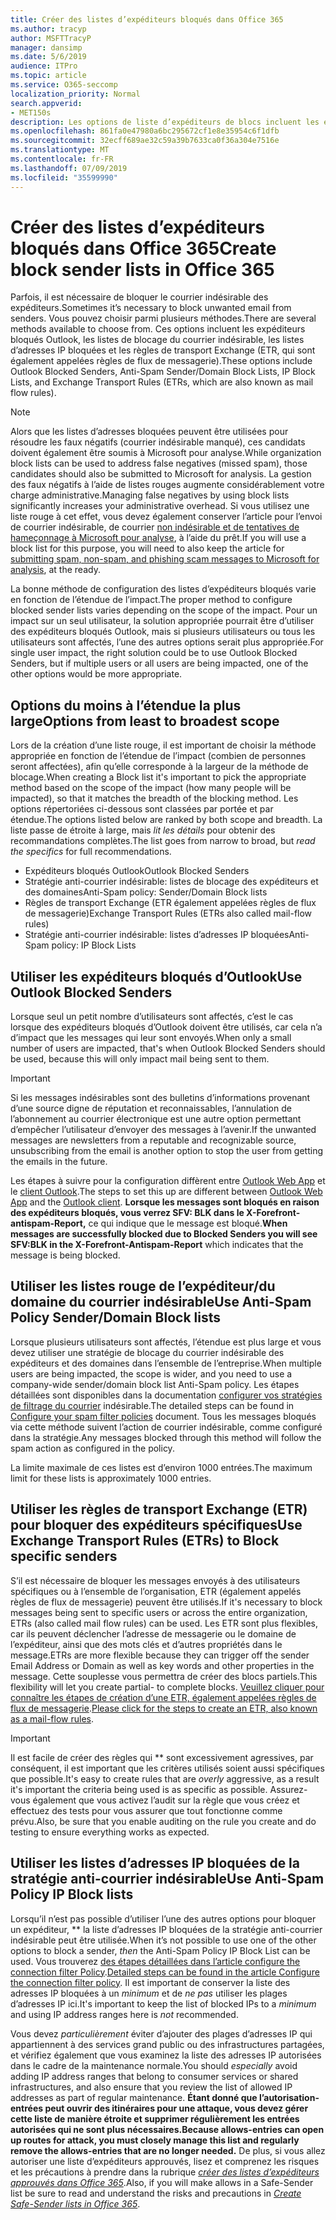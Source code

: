 ```yaml
---
title: Créer des listes d’expéditeurs bloqués dans Office 365
ms.author: tracyp
author: MSFTTracyP
manager: dansimp
ms.date: 5/6/2019
audience: ITPro
ms.topic: article
ms.service: O365-seccomp
localization_priority: Normal
search.appverid:
- MET150s
description: Les options de liste d’expéditeurs de blocs incluent les expéditeurs bloqués Outlook, les listes rouges d’expéditeurs de domaine, les listes d’adresses IP bloquées et les règles de transport Exchange (ETR), également appelées règles de flux de messagerie.
ms.openlocfilehash: 861fa0e47980a6bc295672cf1e8e35954c6f1dfb
ms.sourcegitcommit: 32ecff689ae32c59a39b7633ca0f36a304e7516e
ms.translationtype: MT
ms.contentlocale: fr-FR
ms.lasthandoff: 07/09/2019
ms.locfileid: "35599990"
---
```

# <a name="create-block-sender-lists-in-office-365"></a><span data-ttu-id="46dda-103">Créer des listes d’expéditeurs bloqués dans Office 365</span><span class="sxs-lookup"><span data-stu-id="46dda-103">Create block sender lists in Office 365</span></span>

<span data-ttu-id="46dda-104">Parfois, il est nécessaire de bloquer le courrier indésirable des expéditeurs.</span><span class="sxs-lookup"><span data-stu-id="46dda-104">Sometimes it’s necessary to block unwanted email from senders.</span></span> <span data-ttu-id="46dda-105">Vous pouvez choisir parmi plusieurs méthodes.</span><span class="sxs-lookup"><span data-stu-id="46dda-105">There are several methods available to choose from.</span></span> <span data-ttu-id="46dda-106">Ces options incluent les expéditeurs bloqués Outlook, les listes de blocage du courrier indésirable, les listes d’adresses IP bloquées et les règles de transport Exchange (ETR, qui sont également appelées règles de flux de messagerie).</span><span class="sxs-lookup"><span data-stu-id="46dda-106">These options include Outlook Blocked Senders, Anti-Spam Sender/Domain Block Lists, IP Block Lists, and Exchange Transport Rules (ETRs, which are also known as mail flow rules).</span></span>

> [!NOTE]
> <span data-ttu-id="46dda-107">Alors que les listes d’adresses bloquées peuvent être utilisées pour résoudre les faux négatifs (courrier indésirable manqué), ces candidats doivent également être soumis à Microsoft pour analyse.</span><span class="sxs-lookup"><span data-stu-id="46dda-107">While organization block lists can be used to address false negatives (missed spam), those candidates should also be submitted to Microsoft for analysis.</span></span> <span data-ttu-id="46dda-108">La gestion des faux négatifs à l’aide de listes rouges augmente considérablement votre charge administrative.</span><span class="sxs-lookup"><span data-stu-id="46dda-108">Managing false negatives by using block lists significantly increases your administrative overhead.</span></span> <span data-ttu-id="46dda-109">Si vous utilisez une liste rouge à cet effet, vous devez également conserver l’article pour l’envoi de courrier indésirable, de courrier [non indésirable et de tentatives de hameçonnage à Microsoft pour analyse](https://docs.microsoft.com/en-us/office365/SecurityCompliance/submit-spam-non-spam-and-phishing-scam-messages-to-microsoft-for-analysis), à l’aide du prêt.</span><span class="sxs-lookup"><span data-stu-id="46dda-109">If you will use a block list for this purpose, you will need to also keep the article for [submitting spam, non-spam, and phishing scam messages to Microsoft for analysis](https://docs.microsoft.com/en-us/office365/SecurityCompliance/submit-spam-non-spam-and-phishing-scam-messages-to-microsoft-for-analysis), at the ready.</span></span>

<span data-ttu-id="46dda-110">La bonne méthode de configuration des listes d’expéditeurs bloqués varie en fonction de l’étendue de l’impact.</span><span class="sxs-lookup"><span data-stu-id="46dda-110">The proper method to configure blocked sender lists varies depending on the scope of the impact.</span></span> <span data-ttu-id="46dda-111">Pour un impact sur un seul utilisateur, la solution appropriée pourrait être d’utiliser des expéditeurs bloqués Outlook, mais si plusieurs utilisateurs ou tous les utilisateurs sont affectés, l’une des autres options serait plus appropriée.</span><span class="sxs-lookup"><span data-stu-id="46dda-111">For single user impact, the right solution could be to use Outlook Blocked Senders, but if multiple users or all users are being impacted, one of the other options would be more appropriate.</span></span>

## <a name="options-from-least-to-broadest-scope"></a><span data-ttu-id="46dda-112">Options du moins à l’étendue la plus large</span><span class="sxs-lookup"><span data-stu-id="46dda-112">Options from least to broadest scope</span></span>

<span data-ttu-id="46dda-113">Lors de la création d’une liste rouge, il est important de choisir la méthode appropriée en fonction de l’étendue de l’impact (combien de personnes seront affectées), afin qu’elle corresponde à la largeur de la méthode de blocage.</span><span class="sxs-lookup"><span data-stu-id="46dda-113">When creating a Block list it's important to pick the appropriate method based on the scope of the impact (how many people will be impacted), so that it matches the breadth of the blocking method.</span></span> <span data-ttu-id="46dda-114">Les options répertoriées ci-dessous sont classées par portée et par étendue.</span><span class="sxs-lookup"><span data-stu-id="46dda-114">The options listed below are ranked by both scope and breadth.</span></span> <span data-ttu-id="46dda-115">La liste passe de étroite à large, mais *lit les détails* pour obtenir des recommandations complètes.</span><span class="sxs-lookup"><span data-stu-id="46dda-115">The list goes from narrow to broad, but *read the specifics* for full recommendations.</span></span>

- <span data-ttu-id="46dda-116">Expéditeurs bloqués Outlook</span><span class="sxs-lookup"><span data-stu-id="46dda-116">Outlook Blocked Senders</span></span>
- <span data-ttu-id="46dda-117">Stratégie anti-courrier indésirable: listes de blocage des expéditeurs et des domaines</span><span class="sxs-lookup"><span data-stu-id="46dda-117">Anti-Spam policy: Sender/Domain Block lists</span></span>
- <span data-ttu-id="46dda-118">Règles de transport Exchange (ETR également appelées règles de flux de messagerie)</span><span class="sxs-lookup"><span data-stu-id="46dda-118">Exchange Transport Rules (ETRs also called mail-flow rules)</span></span>
- <span data-ttu-id="46dda-119">Stratégie anti-courrier indésirable: listes d’adresses IP bloquées</span><span class="sxs-lookup"><span data-stu-id="46dda-119">Anti-Spam policy: IP Block Lists</span></span>

## <a name="use-outlook-blocked-senders"></a><span data-ttu-id="46dda-120">Utiliser les expéditeurs bloqués d’Outlook</span><span class="sxs-lookup"><span data-stu-id="46dda-120">Use Outlook Blocked Senders</span></span>

<span data-ttu-id="46dda-121">Lorsque seul un petit nombre d’utilisateurs sont affectés, c’est le cas lorsque des expéditeurs bloqués d’Outlook doivent être utilisés, car cela n’a d’impact que les messages qui leur sont envoyés.</span><span class="sxs-lookup"><span data-stu-id="46dda-121">When only a small number of users are impacted, that's when Outlook Blocked Senders should be used, because this will only impact mail being sent to them.</span></span>

> [!IMPORTANT]
> <span data-ttu-id="46dda-122">Si les messages indésirables sont des bulletins d’informations provenant d’une source digne de réputation et reconnaissables, l’annulation de l’abonnement au courrier électronique est une autre option permettant d’empêcher l’utilisateur d’envoyer des messages à l’avenir.</span><span class="sxs-lookup"><span data-stu-id="46dda-122">If the unwanted messages are newsletters from a reputable and recognizable source, unsubscribing from the email is another option to stop the user from getting the emails in the future.</span></span>

<span data-ttu-id="46dda-123">Les étapes à suivre pour la configuration diffèrent entre [Outlook Web App](https://support.office.com/en-us/article/block-or-allow-junk-email-settings-48c9f6f7-2309-4f95-9a4d-de987e880e46) et le [client Outlook](https://support.office.com/en-us/article/overview-of-the-junk-email-filter-5ae3ea8e-cf41-4fa0-b02a-3b96e21de089).</span><span class="sxs-lookup"><span data-stu-id="46dda-123">The steps to set this up are different between [Outlook Web App](https://support.office.com/en-us/article/block-or-allow-junk-email-settings-48c9f6f7-2309-4f95-9a4d-de987e880e46) and the [Outlook client](https://support.office.com/en-us/article/overview-of-the-junk-email-filter-5ae3ea8e-cf41-4fa0-b02a-3b96e21de089).</span></span> <span data-ttu-id="46dda-124">**Lorsque les messages sont bloqués en raison des expéditeurs bloqués, vous verrez SFV: BLK dans le X-Forefront-antispam-Report,** ce qui indique que le message est bloqué.</span><span class="sxs-lookup"><span data-stu-id="46dda-124">**When messages are successfully blocked due to Blocked Senders you will see SFV:BLK in the X-Forefront-Antispam-Report** which indicates that the message is being blocked.</span></span>

## <a name="use-anti-spam-policy-senderdomain-block-lists"></a><span data-ttu-id="46dda-125">Utiliser les listes rouge de l’expéditeur/du domaine du courrier indésirable</span><span class="sxs-lookup"><span data-stu-id="46dda-125">Use Anti-Spam Policy Sender/Domain Block lists</span></span>

<span data-ttu-id="46dda-126">Lorsque plusieurs utilisateurs sont affectés, l’étendue est plus large et vous devez utiliser une stratégie de blocage du courrier indésirable des expéditeurs et des domaines dans l’ensemble de l’entreprise.</span><span class="sxs-lookup"><span data-stu-id="46dda-126">When multiple users are being impacted, the scope is wider, and you need to use a company-wide sender/domain block list Anti-Spam policy.</span></span> <span data-ttu-id="46dda-127">Les étapes détaillées sont disponibles dans la documentation [configurer vos stratégies de filtrage du courrier](https://docs.microsoft.com/en-us/office365/securitycompliance/configure-your-spam-filter-policies) indésirable.</span><span class="sxs-lookup"><span data-stu-id="46dda-127">The detailed steps can be found in [Configure your spam filter policies](https://docs.microsoft.com/en-us/office365/securitycompliance/configure-your-spam-filter-policies) document.</span></span> <span data-ttu-id="46dda-128">Tous les messages bloqués via cette méthode suivent l’action de courrier indésirable, comme configuré dans la stratégie.</span><span class="sxs-lookup"><span data-stu-id="46dda-128">Any messages blocked through this method will follow the spam action as configured in the policy.</span></span>

<span data-ttu-id="46dda-129">La limite maximale de ces listes est d’environ 1000 entrées.</span><span class="sxs-lookup"><span data-stu-id="46dda-129">The maximum limit for these lists is approximately 1000 entries.</span></span>

## <a name="use-exchange-transport-rules-etrs-to-block-specific-senders"></a><span data-ttu-id="46dda-130">Utiliser les règles de transport Exchange (ETR) pour bloquer des expéditeurs spécifiques</span><span class="sxs-lookup"><span data-stu-id="46dda-130">Use Exchange Transport Rules (ETRs) to Block specific senders</span></span>

<span data-ttu-id="46dda-131">S’il est nécessaire de bloquer les messages envoyés à des utilisateurs spécifiques ou à l’ensemble de l’organisation, ETR (également appelés règles de flux de messagerie) peuvent être utilisés.</span><span class="sxs-lookup"><span data-stu-id="46dda-131">If it's necessary to block messages being sent to specific users or across the entire organization, ETRs (also called mail flow rules) can be used.</span></span> <span data-ttu-id="46dda-132">Les ETR sont plus flexibles, car ils peuvent déclencher l’adresse de messagerie ou le domaine de l’expéditeur, ainsi que des mots clés et d’autres propriétés dans le message.</span><span class="sxs-lookup"><span data-stu-id="46dda-132">ETRs are more flexible because they can trigger off the sender Email Address or Domain as well as key words and other properties  in the message.</span></span> <span data-ttu-id="46dda-133">Cette souplesse vous permettra de créer des blocs partiels.</span><span class="sxs-lookup"><span data-stu-id="46dda-133">This flexibility will let you create partial- to complete blocks.</span></span> <span data-ttu-id="46dda-134">[Veuillez cliquer pour connaître les étapes de création d’une ETR, également appelées règles de flux de messagerie](https://docs.microsoft.com/en-us/office365/SecurityCompliance/use-mail-flow-rules-to-set-the-spam-confidence-level-scl-in-messages).</span><span class="sxs-lookup"><span data-stu-id="46dda-134">[Please click for the steps to create an ETR, also known as a mail-flow rules](https://docs.microsoft.com/en-us/office365/SecurityCompliance/use-mail-flow-rules-to-set-the-spam-confidence-level-scl-in-messages).</span></span>

> [!IMPORTANT]
> <span data-ttu-id="46dda-135">Il est facile de créer des règles qui \*\* sont excessivement agressives, par conséquent, il est important que les critères utilisés soient aussi spécifiques que possible.</span><span class="sxs-lookup"><span data-stu-id="46dda-135">It's easy to create rules that are *overly* aggressive, as a result it's important the criteria being used is as specific as possible.</span></span> <span data-ttu-id="46dda-136">Assurez-vous également que vous activez l’audit sur la règle que vous créez et effectuez des tests pour vous assurer que tout fonctionne comme prévu.</span><span class="sxs-lookup"><span data-stu-id="46dda-136">Also, be sure that you enable auditing on the rule you create and do testing to ensure everything works as expected.</span></span>

## <a name="use-anti-spam-policy-ip-block-lists"></a><span data-ttu-id="46dda-137">Utiliser les listes d’adresses IP bloquées de la stratégie anti-courrier indésirable</span><span class="sxs-lookup"><span data-stu-id="46dda-137">Use Anti-Spam Policy IP Block lists</span></span>

<span data-ttu-id="46dda-138">Lorsqu’il n’est pas possible d’utiliser l’une des autres options pour bloquer un expéditeur, \*\* la liste d’adresses IP bloquées de la stratégie anti-courrier indésirable peut être utilisée.</span><span class="sxs-lookup"><span data-stu-id="46dda-138">When it’s not possible to use one of the other options to block a sender, *then* the Anti-Spam Policy IP Block List can be used.</span></span> <span data-ttu-id="46dda-139">Vous trouverez [des étapes détaillées dans l’article configure the connection filter Policy](https://docs.microsoft.com/en-us/office365/securitycompliance/configure-the-connection-filter-policy).</span><span class="sxs-lookup"><span data-stu-id="46dda-139">[Detailed steps can be found in the article Configure the connection filter policy](https://docs.microsoft.com/en-us/office365/securitycompliance/configure-the-connection-filter-policy).</span></span> <span data-ttu-id="46dda-140">Il est important de conserver la liste des adresses IP bloquées à un *minimum* et de *ne pas* utiliser les plages d’adresses IP ici.</span><span class="sxs-lookup"><span data-stu-id="46dda-140">It's important to keep the list of blocked IPs to a *minimum* and using IP address ranges here is *not* recommended.</span></span>

<span data-ttu-id="46dda-141">Vous devez *particulièrement* éviter d’ajouter des plages d’adresses IP qui appartiennent à des services grand public ou des infrastructures partagées, et vérifiez également que vous examinez la liste des adresses IP autorisées dans le cadre de la maintenance normale.</span><span class="sxs-lookup"><span data-stu-id="46dda-141">You should *especially* avoid adding IP address ranges that belong to consumer services or shared infrastructures, and also ensure that you review the list of allowed IP addresses as part of regular maintenance.</span></span> <span data-ttu-id="46dda-142">**Étant donné que l’autorisation-entrées peut ouvrir des itinéraires pour une attaque, vous devez gérer cette liste de manière étroite et supprimer régulièrement les entrées autorisées qui ne sont plus nécessaires.**</span><span class="sxs-lookup"><span data-stu-id="46dda-142">**Because allows-entries can open up routes for attack, you must closely manage this list and regularly remove the allows-entries that are no longer needed.**</span></span> <span data-ttu-id="46dda-143">De plus, si vous allez autoriser une liste d’expéditeurs approuvés, lisez et comprenez les risques et les précautions à prendre dans la rubrique *[créer des listes d’expéditeurs approuvés dans Office 365](create-safe-sender-lists-in-office-365.md)*.</span><span class="sxs-lookup"><span data-stu-id="46dda-143">Also, if you will make allows in a Safe-Sender list be sure to read and understand the risks and precautions in *[Create Safe-Sender lists in Office 365](create-safe-sender-lists-in-office-365.md)*.</span></span>
